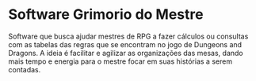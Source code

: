# Software Grimorio do Mestre

Software que busca ajudar mestres de RPG a fazer cálculos ou consultas com as tabelas das regras que se encontram no jogo de Dungeons and Dragons. A ideia é facilitar e agilizar as organizações das mesas, dando mais tempo e energia para o mestre focar em suas histórias a serem contadas.